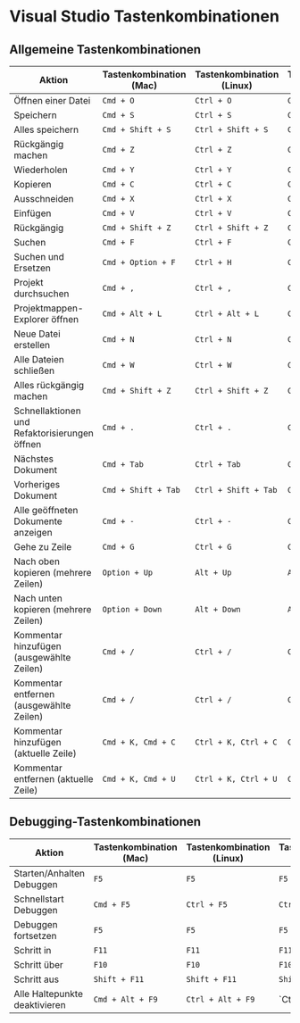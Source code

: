 # Visual Studio Tastenkombinationen

## Allgemeine Tastenkombinationen

| Aktion                                        | Tastenkombination (Mac) | Tastenkombination (Linux) | Tastenkombination (Windows) |
| --------------------------------------------- | ----------------------- | ------------------------- | --------------------------- |
| Öffnen einer Datei                            | `Cmd + O`               | `Ctrl + O`                | `Ctrl + O`                  |
| Speichern                                     | `Cmd + S`               | `Ctrl + S`                | `Ctrl + S`                  |
| Alles speichern                               | `Cmd + Shift + S`       | `Ctrl + Shift + S`        | `Ctrl + Shift + S`          |
| Rückgängig machen                             | `Cmd + Z`               | `Ctrl + Z`                | `Ctrl + Z`                  |
| Wiederholen                                   | `Cmd + Y`               | `Ctrl + Y`                | `Ctrl + Y`                  |
| Kopieren                                      | `Cmd + C`               | `Ctrl + C`                | `Ctrl + C`                  |
| Ausschneiden                                  | `Cmd + X`               | `Ctrl + X`                | `Ctrl + X`                  |
| Einfügen                                      | `Cmd + V`               | `Ctrl + V`                | `Ctrl + V`                  |
| Rückgängig                                    | `Cmd + Shift + Z`       | `Ctrl + Shift + Z`        | `Ctrl + Shift + Z`          |
| Suchen                                        | `Cmd + F`               | `Ctrl + F`                | `Ctrl + F`                  |
| Suchen und Ersetzen                           | `Cmd + Option + F`      | `Ctrl + H`                | `Ctrl + H`                  |
| Projekt durchsuchen                           | `Cmd + ,`               | `Ctrl + ,`                | `Ctrl + ,`                  |
| Projektmappen-Explorer öffnen                 | `Cmd + Alt + L`         | `Ctrl + Alt + L`          | `Ctrl + Alt + L`            |
| Neue Datei erstellen                          | `Cmd + N`               | `Ctrl + N`                | `Ctrl + N`                  |
| Alle Dateien schließen                        | `Cmd + W`               | `Ctrl + W`                | `Ctrl + W`                  |
| Alles rückgängig machen                       | `Cmd + Shift + Z`       | `Ctrl + Shift + Z`        | `Ctrl + Shift + Z`          |
| Schnellaktionen und Refaktorisierungen öffnen | `Cmd + .`               | `Ctrl + .`                | `Ctrl + .`                  |
| Nächstes Dokument                             | `Cmd + Tab`             | `Ctrl + Tab`              | `Ctrl + Tab`                |
| Vorheriges Dokument                           | `Cmd + Shift + Tab`     | `Ctrl + Shift + Tab`      | `Ctrl + Shift + Tab`        |
| Alle geöffneten Dokumente anzeigen            | `Cmd + -`               | `Ctrl + -`                | `Ctrl + -`                  |
| Gehe zu Zeile                                 | `Cmd + G`               | `Ctrl + G`                | `Ctrl + G`                  |
| Nach oben kopieren (mehrere Zeilen)           | `Option + Up`           | `Alt + Up`                | `Alt + Up`                  |
| Nach unten kopieren (mehrere Zeilen)          | `Option + Down`         | `Alt + Down`              | `Alt + Down`                |
| Kommentar hinzufügen (ausgewählte Zeilen)     | `Cmd + /`               | `Ctrl + /`                | `Ctrl + /`                  |
| Kommentar entfernen (ausgewählte Zeilen)      | `Cmd + /`               | `Ctrl + /`                | `Ctrl + /`                  |
| Kommentar hinzufügen (aktuelle Zeile)         | `Cmd + K, Cmd + C`      | `Ctrl + K, Ctrl + C`      | `Ctrl + K, Ctrl + C`        |
| Kommentar entfernen (aktuelle Zeile)          | `Cmd + K, Cmd + U`      | `Ctrl + K, Ctrl + U`      | `Ctrl + K, Ctrl + U`        |

## Debugging-Tastenkombinationen

| Aktion                        | Tastenkombination (Mac) | Tastenkombination (Linux) | Tastenkombination (Windows) |
| ----------------------------- | ----------------------- | ------------------------- | --------------------------- |
| Starten/Anhalten Debuggen     | `F5`                    | `F5`                      | `F5`                        |
| Schnellstart Debuggen         | `Cmd + F5`              | `Ctrl + F5`               | `Ctrl + F5`                 |
| Debuggen fortsetzen           | `F5`                    | `F5`                      | `F5`                        |
| Schritt in                    | `F11`                   | `F11`                     | `F11`                       |
| Schritt über                  | `F10`                   | `F10`                     | `F10`                       |
| Schritt aus                   | `Shift + F11`           | `Shift + F11`             | `Shift + F11`               |
| Alle Haltepunkte deaktivieren | `Cmd + Alt + F9`        | `Ctrl + Alt + F9`         | `Ctrl + Alt + F             |
